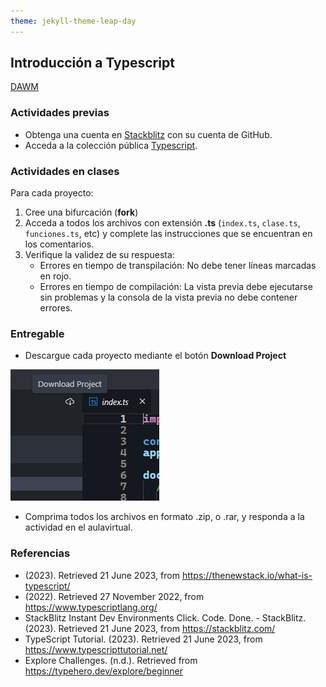 ```yaml
---
theme: jekyll-theme-leap-day
---
```


## Introducción a Typescript

[DAWM](/DAWM/)

### Actividades previas

* Obtenga una cuenta en [Stackblitz](https://stackblitz.com/) con su cuenta de GitHub.
* Acceda a la colección pública [Typescript](https://stackblitz.com/@aavendan/collections/typescript).

### Actividades en clases

Para cada proyecto:

1. Cree una bifurcación (**fork**)
2. Acceda a todos los archivos con extensión **.ts** (`index.ts`, `clase.ts`, `funciones.ts`, etc) y complete las instrucciones que se encuentran en los comentarios.
3. Verifique la validez de su respuesta: 
	+ Errores en tiempo de transpilación: No debe tener líneas marcadas en rojo.
	+ Errores en tiempo de compilación: La vista previa debe ejecutarse sin problemas y la consola de la vista previa no debe contener errores.

### Entregable

* Descargue cada proyecto mediante el botón **Download Project** 

![download_project](imagenes/download_project.png)

* Comprima todos los archivos en formato .zip, o .rar, y responda a la actividad en el aulavirtual.

### Referencias

* (2023). Retrieved 21 June 2023, from https://thenewstack.io/what-is-typescript/
* (2022). Retrieved 27 November 2022, from https://www.typescriptlang.org/
* StackBlitz Instant Dev Environments Click. Code. Done. - StackBlitz. (2023). Retrieved 21 June 2023, from https://stackblitz.com/
* TypeScript Tutorial. (2023). Retrieved 21 June 2023, from https://www.typescripttutorial.net/
* Explore Challenges. (n.d.). Retrieved from https://typehero.dev/explore/beginner